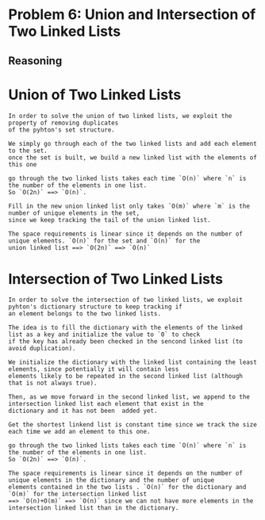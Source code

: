 # Problem 6: Union and Intersection of Two Linked Lists

	
## Reasoning

# Union of Two Linked Lists

 	In order to solve the union of two linked lists, we exploit the property of removing duplicates
	of the pyhton's set structure.

	We simply go through each of the two linked lists and add each element to the set.
	once the set is built, we build a new linked list with the elements of this one

	go through the two linked lists takes each time `O(n)` where `n` is the number of the elements in one list.
	So `O(2n)` ==> `O(n)`.

	Fill in the new union linked list only takes `O(m)` where `m` is the number of unique elements in the set, 
	since we keep tracking the tail of the union linked list.

	The space requirements is linear since it depends on the number of unique elements. `O(n)` for the set and `O(n)` for the 
	union linked list ==> `O(2n)` ==> `O(n)`



# Intersection of Two Linked Lists

	In order to solve the intersection of two linked lists, we exploit pyhton's dictionary structure to keep tracking if
	an element belongs to the two linked lists.

	The idea is to fill the dictionary with the elements of the linked list as a key and initialize the value to `0` to check
	if the key has already been checked in the sencond linked list (to avoid duplication).

	We initialize the dictionary with the linked list containing the least elements, since potentially it will contain less 
	elements likely to be repeated in the second linked list (although that is not always true).

	Then, as we move forward in the second linked list, we append to the intersection linked list each element that exist in the 
	dictionary and it has not been 	added yet.

	Get the shortest linkend list is constant time since we track the size each time we add an element to this one.

	go through the two linked lists takes each time `O(n)` where `n` is the number of the elements in one list.
	So `O(2n)` ==> `O(n)`.

	The space requirements is linear since it depends on the number of unique elements in the dictionary and the number of unique 
	elements contained in the two lists . `O(n)` for the dictionary and `O(m)` for the intersection linked list 
	==> `O(n)+O(m)` ==> `O(n)` since we can not have more elements in the intersection linked list than in the dictionary.
	



 	

